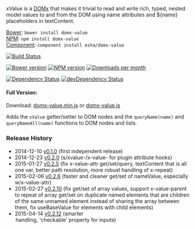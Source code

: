 xValue is a [DOMx][domx] that makes it trivial to read and write rich, typed, nested model values to and from the DOM using name attributes and ${name} placeholders in textContent.

[home]: http://esha.github.io/domx-value
[domx]: http://esha.github.io/domx
[demo]: http://esha.github.io/domx#demo

[Bower][bower]: `bower install domx-value`  
[NPM][npm]: `npm install domx-value`   
[Component][component]: `component install esha/domx-value`  

[npm]: https://npmjs.org/package/domx-value
[bower]: http://bower.io/
[component]: http://component.io/

<!-- build/coverage status, climate -->
[![Build Status](https://travis-ci.org/esha/domx-value.png?branch=master)](https://travis-ci.org/esha/domx-value)  

<!-- npm, bower versions, downloads -->
[![Bower version](https://badge.fury.io/bo/domx-value.png)](http://badge.fury.io/bo/domx-value)
[![NPM version](https://badge.fury.io/js/domx-value.png)](http://badge.fury.io/js/domx-value)
[![Downloads per month](https://img.shields.io/npm/dm/domx-value.svg)](https://www.npmjs.org/package/domx-value)

<!-- deps status -->
[![Dependency Status](https://david-dm.org/esha/domx-value.png?theme=shields.io)](https://david-dm.org/esha/domx-value)
[![devDependency Status](https://david-dm.org/esha/domx-value/dev-status.png?theme=shields.io)](https://david-dm.org/esha/domx-value#info=devDependencies)

#### Full Version:

Download: [domx-value.min.js][full-min] or [domx-value.js][full]  

Adds the `xValue` getter/setter to DOM nodes and the `queryName(name)` and `queryNameAll(name)` functions to DOM nodes and lists.  

[full-min]: https://raw.github.com/esha/domx-value/master/dist/domx-value.min.js
[full]: https://raw.github.com/esha/domx-value/master/dist/domx-value.js

### Release History
* 2014-12-10 [v0.1.0][] (first independent release)
* 2014-12-23 [v0.2.0][] (s/xvalue-/x-value- for plugin attribute hooks)
* 2015-01-27 [v0.2.5][] (fix x-value-attr get/set/query, textContent that is all one var, better path resolution, more robust handling of x-repeat)
* 2015-02-06 [v0.2.6][] (faster and cleaner get/set of nameValue, especially w/x-value-attr)
* 2015-02-27 [v0.2.10][] (fix get/set of array values, support x-value-parent to repeat of array get/set on duplicate named elements that are children of the same unnamed element instead of sharing the array between them, fix useBaseValue for elements with child elements)
* 2015-04-14 [v0.2.12][] (smarter <option> handling, 'checkable' property for inputs)

[v0.1.0]: https://github.com/esha/domx/tree/0.1.0
[v0.2.0]: https://github.com/esha/domx/tree/0.2.0
[v0.2.2]: https://github.com/esha/domx/tree/0.2.2
[v0.2.5]: https://github.com/esha/domx/tree/0.2.5
[v0.2.6]: https://github.com/esha/domx/tree/0.2.6
[v0.2.10]: https://github.com/esha/domx/tree/0.2.10
[v0.2.12]: https://github.com/esha/domx/tree/0.2.12
